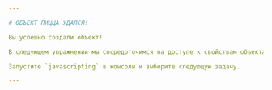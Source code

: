 ```yaml
---

# ОБЪЕКТ ПИЦЦА УДАЛСЯ!

Вы успешно создали объект!

В следующем упражнении мы сосредоточимся на доступе к свойствам объекта.

Запустите `javascripting` в консоли и выберите следующую задачу.

---
```

